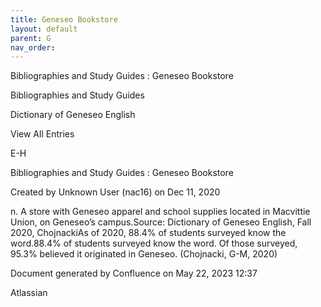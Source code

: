 ```yaml
---
title: Geneseo Bookstore
layout: default
parent: G
nav_order:
---
```


Bibliographies and Study Guides : Geneseo Bookstore

Bibliographies and Study Guides

Dictionary of Geneseo English

View All Entries

E-H

Bibliographies and Study Guides : Geneseo Bookstore

Created by  Unknown User (nac16) on Dec 11, 2020

n. A store with Geneseo apparel and school supplies located in Macvittie Union, on Geneseo’s campus.Source: Dictionary of Geneseo English, Fall 2020, ChojnackiAs of 2020, 88.4% of students surveyed know the word.88.4% of students surveyed know the word. Of those surveyed, 95.3% believed it originated in Geneseo. (Chojnacki, G-M, 2020)

Document generated by Confluence on May 22, 2023 12:37

Atlassian
